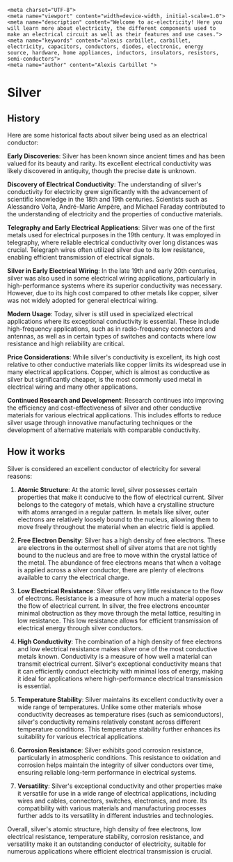     <meta charset="UTF-8">
    <meta name="viewport" content="width=device-width, initial-scale=1.0">
    <meta name="description" content="Welcome to ac-electricity! Here you will learn more about electricity, the different components used to make an electrical circuit as well as their features and use cases.">
    <meta name="keywords" content="alexis carbillet, carbillet, electricity, capacitors, conductors, diodes, electronic, energy source, hardware, home appliances, inductors, insulators, resistors, semi-conductors">
    <meta name="author" content="Alexis Carbillet ">
</head>

# Silver

## History

Here are some historical facts about silver being used as an electrical conductor:

**Early Discoveries**: Silver has been known since ancient times and has been valued for its beauty and rarity. Its excellent electrical conductivity was likely discovered in antiquity, though the precise date is unknown.

**Discovery of Electrical Conductivity**: The understanding of silver's conductivity for electricity grew significantly with the advancement of scientific knowledge in the 18th and 19th centuries. Scientists such as Alessandro Volta, André-Marie Ampère, and Michael Faraday contributed to the understanding of electricity and the properties of conductive materials.

**Telegraphy and Early Electrical Applications**: Silver was one of the first metals used for electrical purposes in the 19th century. It was employed in telegraphy, where reliable electrical conductivity over long distances was crucial. Telegraph wires often utilized silver due to its low resistance, enabling efficient transmission of electrical signals.

**Silver in Early Electrical Wiring**: In the late 19th and early 20th centuries, silver was also used in some electrical wiring applications, particularly in high-performance systems where its superior conductivity was necessary. However, due to its high cost compared to other metals like copper, silver was not widely adopted for general electrical wiring.

**Modern Usage**: Today, silver is still used in specialized electrical applications where its exceptional conductivity is essential. These include high-frequency applications, such as in radio-frequency connectors and antennas, as well as in certain types of switches and contacts where low resistance and high reliability are critical.

**Price Considerations**: While silver's conductivity is excellent, its high cost relative to other conductive materials like copper limits its widespread use in many electrical applications. Copper, which is almost as conductive as silver but significantly cheaper, is the most commonly used metal in electrical wiring and many other applications.

**Continued Research and Development**: Research continues into improving the efficiency and cost-effectiveness of silver and other conductive materials for various electrical applications. This includes efforts to reduce silver usage through innovative manufacturing techniques or the development of alternative materials with comparable conductivity.

## How it works

Silver is considered an excellent conductor of electricity for several reasons:

1. **Atomic Structure**: At the atomic level, silver possesses certain properties that make it conducive to the flow of electrical current. Silver belongs to the category of metals, which have a crystalline structure with atoms arranged in a regular pattern. In metals like silver, outer electrons are relatively loosely bound to the nucleus, allowing them to move freely throughout the material when an electric field is applied.

2. **Free Electron Density**: Silver has a high density of free electrons. These are electrons in the outermost shell of silver atoms that are not tightly bound to the nucleus and are free to move within the crystal lattice of the metal. The abundance of free electrons means that when a voltage is applied across a silver conductor, there are plenty of electrons available to carry the electrical charge.

3. **Low Electrical Resistance**: Silver offers very little resistance to the flow of electrons. Resistance is a measure of how much a material opposes the flow of electrical current. In silver, the free electrons encounter minimal obstruction as they move through the metal lattice, resulting in low resistance. This low resistance allows for efficient transmission of electrical energy through silver conductors.

4. **High Conductivity**: The combination of a high density of free electrons and low electrical resistance makes silver one of the most conductive metals known. Conductivity is a measure of how well a material can transmit electrical current. Silver's exceptional conductivity means that it can efficiently conduct electricity with minimal loss of energy, making it ideal for applications where high-performance electrical transmission is essential.

5. **Temperature Stability**: Silver maintains its excellent conductivity over a wide range of temperatures. Unlike some other materials whose conductivity decreases as temperature rises (such as semiconductors), silver's conductivity remains relatively constant across different temperature conditions. This temperature stability further enhances its suitability for various electrical applications.

6. **Corrosion Resistance**: Silver exhibits good corrosion resistance, particularly in atmospheric conditions. This resistance to oxidation and corrosion helps maintain the integrity of silver conductors over time, ensuring reliable long-term performance in electrical systems.

7. **Versatility**: Silver's exceptional conductivity and other properties make it versatile for use in a wide range of electrical applications, including wires and cables, connectors, switches, electronics, and more. Its compatibility with various materials and manufacturing processes further adds to its versatility in different industries and technologies.

Overall, silver's atomic structure, high density of free electrons, low electrical resistance, temperature stability, corrosion resistance, and versatility make it an outstanding conductor of electricity, suitable for numerous applications where efficient electrical transmission is crucial.